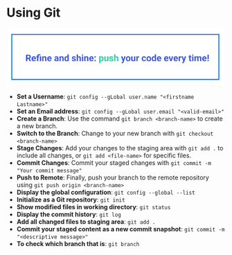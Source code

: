 # Using Git

![1](../Images/JH_2024-05-27-09-48-32.png)

- **Set a Username**: `git config --gLobal user.name "<firstname Lastname>"`
- **Set an Email address**: `git config --gLobal user.email "<valid-email>"`
- **Create a Branch**: Use the command `git branch <branch-name>` to create a new branch.
- **Switch to the Branch**: Change to your new branch with `git checkout <branch-name>`
- **Stage Changes**: Add your changes to the staging area with `git add .` to include all changes, or `git add <file-name>` for specific files.
- **Commit Changes**: Commit your staged changes with `git commit -m "Your commit message"`
- **Push to Remote**: Finally, push your branch to the remote repository using `git push origin <branch-name>`
- **Display the global configuration**: `git config --global --list`
- **Initialize as a Git repository**: `git init`
- **Show modified files in working directory**: `git status`
- **Display the commit history**: `git log`
- **Add all changed files to staging area**: `git add .`
- **Commit your staged content as a new commit snapshot**: `git commit -m "<descriptive message>"`
- **To check which branch that is**: `git branch`
